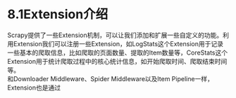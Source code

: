 # 8.1Extension介绍
Scrapy提供了一些Extension机制，可以让我们添加和扩展一些自定义的功能。利用Extension我们可以注册一些Extension，如LogStats这个Extension用于记录一些基本的爬取信息，比如爬取的页面数量、提取的Item数量等，CoreStats这个Extension用于统计爬取过程中的核心统计信息，如开始爬取时间、爬取结束时间等。  
和Downloader Middleware、Spider Middleware以及Item Pipeline一样，Extension也是通过  